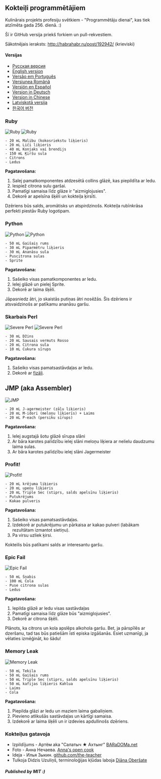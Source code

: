 ## Kokteiļi programmētājiem

Kulinārais projekts profesiju svētkiem - "Programmētāju dienai", kas tiek atzīmēta gada 256. dienā. :)

Šī ir GitHub versija priekš forkiem un pull-rekvestiem.

Sākotnējais ieraksts: http://habrahabr.ru/post/192942/ (krieviski)

#### Versijas

* [Pусская версия](README.md)
* [English version](cocktails_for_programers.md)
* [Versão em Português](coqueteis_para_programadores.md)
* [Versiunea Română](cocktailuri_pentru_programatori.md)
* [Versión en Español](cócteles_para_programadores.md)
* [Version in Deutsch](cocktails_fuer_programmierer.md)
* [Version in Chinese](程序员鸡尾酒.md)
* [Latviskotā versija](kokteili_programmetajiem.md)
* [한국어 버전](프로그래머를_위한_칵테일.md)

### Ruby

<img src="http://habr.habrastorage.org/post_images/d9a/b87/91d/d9ab8791dff93a03020fc96faf408c48.jpg" alt="Ruby" title="Ruby" />

<img src="http://habr.habrastorage.org/post_images/c50/c74/b1b/c50c74b1bad7a7a785c5055eaeb6a0aa.jpg" alt="Ruby" title="Ruby" />

```
- 20 mL Malibu (kokosriekstu liķieris)
- 20 mL Liči liķieris
- 40 mL Konjaks vai brendijs
- 150 mL Ķiršu sula
- Citrons
- Ledus
```

**Pagatavošana:**

1.  Salej pamatkomponentes atdzesētā collins glāzē, kas piepildīta ar ledu.
2.  Iespiež citrona sulu garšai.
3.  Pamatīgi samaisa līdz glāze ir "aizmiglojusies".
4.  Dekorē ar apelsīna šķēli un kokteiļa ķirsīti.

Dzēriens būs salds, aromātisks un atspirdzinošs. Kokteiļa rubīnkrāsa perfekti piestāv Ruby logotipam.

### Python

<img src="http://habr.habrastorage.org/post_images/a81/043/540/a81043540b546fe94fd3f8228c1be439.jpg" alt="Python" title="Python" />

<img src="http://habr.habrastorage.org/post_images/8b2/170/619/8b21706197f93ffde4f8f1d7cb9c444b.jpg" alt="Python" title="Python" />

```
- 50 mL Gaišais rums
- 30 mL Piparmētru liķieris
- 30 mL Ananāsu sula
- Puscitrona sulas
- Sprite
```

**Pagatavošana:**

1.  Sašeiko visas pamatkomponentes ar ledu.
2.  Ielej glāzē un pielej Sprite.
3.  Dekorē ar laima šķēli.

Jāpasniedz ātri, jo skaistās putiņas ātri nosēžās. Šis dzēriens ir atsvaidzinošs ar patīkamu ananāsu garšu.

### Skarbais Perl

<img src="http://habr.habrastorage.org/post_images/122/4c2/773/1224c27737964d566311aae4fae37829.jpg" alt="Severe Perl" title="Severe Perl" />

<img src="http://habr.habrastorage.org/post_images/335/a14/7a8/335a147a8eff811aa6cf6470c84181bd.jpg" alt="Severe Perl" title="Severe Perl" />

```
- 30 mL Džins
- 20 mL Sausais vermuts Rosso
- 20 mL Citrona sula
- 10 mL Cukura sīrups
```

**Pagatavošana:**

1.  Sašeiko visas pamatsastāvdaļas ar ledu.
2.  Dekorē ar [fizāli](http://en.wikipedia.org/wiki/Physalis).

## JMP (aka Assembler)

<img src="http://habr.habrastorage.org/post_images/e40/2f5/004/e402f5004acdd7ad9f7d834fed1dc6f1.jpg" alt="JMP" title="JMP" />

```
- 20 mL J-agermeister (zāļu liķieris)
- 20 mL M-idori (meloņu liķieris) + Laims
- 20 mL P-each (persiku sīrups)
```

**Pagatavošana:**

1.  Ielej augstajā šotu glāzē sīrupa slāni
2.  Ar bāra karotes palīdzību ielej slāni meloņu liķiera ar nelielu daudzumu laima sulas.
3.  Ar bāra karotes palīdzību ielej slāni Jagermeister

### Profit!

<img src="http://habr.habrastorage.org/post_images/962/c3f/122/962c3f12264c8baf7c00d7f5c2322905.jpg" alt="Profit!" title="Profit!"/>

```
- 20 mL krējuma liķieris
- 20 mL upeņu liķieris
- 20 mL Triple Sec (stiprs, salds apelsīnu liķieris)
- Putukrējums
- Kakao pulveris
```

**Pagatavošana:**

1.  Sašeiko visas pamatsastāvdaļas.
2.  Izdekorē ar putukrējumu un pārkaisa ar kakao pulveri (labākam rezultātam izmantot sietiņu).
3.  Pa virsu uzliek ķirsi.

Kokteilis būs patīkami salds ar interesantu garšu.

### Epic Fail

<img src="http://habr.habrastorage.org/post_images/56f/3dc/235/56f3dc2353b0f845a3e8c29512f68dd7.jpg" alt="Epic Fail" title="Epic Fail" />

```
- 50 mL Šņabis
- 100 mL Cola
- Puse citrona sulas
- Ledus
```

**Pagatavošana:**

1.  Iepilda glāzē ar ledu visas sastāvdaļas
2.  Pamatīgi samaisa līdz glāze būs "aizmiglojusies".
3.  Dekorē ar citrona šķēli.

Plānots, ka citrons un kola apslēps alkohola garšu. Bet, ja pārspīlēs ar dzeršanu, tad tas būs patiešām īsti episka izgāšanās. Esiet uzmanīgi, ja vēlaties izmēģināt, ko šādu!

### Memory Leak

<img src="http://habr.habrastorage.org/post_images/6e8/159/0bf/6e81590bfa8295c4129415063b9ffde7.jpg" alt="Memory Leak" title="Memory Leak" />

```
- 50 mL Tekila
- 50 mL Gaišais rums
- 50 mL Triple Sec (stiprs, salds apelsīnu liķieris)
- 50 mL kafijas liķieris Kahlua
- Laims
- Cola
```

**Pagatavošana:**

1.  Piepilda glāzi ar ledu un maziem laima gabaliņiem.
2.  Pievieno atlikušās sastāvdaļas un kārtīgi samaisa.
3.  Izdekorē ar laima šķēli un ir izdevies apdullinošs dzēriens.

### Kokteiļus gatavoja

* Izpildījums - Артём aka "Салатыч ★ Ахтынг" [BARaDOMa.net](http://vk.com/baradomanet)
* Foto - Анна Нечаева. [Anna's open cook](http://open-cook.ru)
* Ideja - Илья Зыкин. [github.com/the-teacher](https://github.com/the-teacher)
* Tulkoja Didzis Uzuliņš, terminoloģijas kļūdas laboja [Diāna Oberšate](http://timsmints.lv/index.php/par-mums)

##### Published by MIT :)
